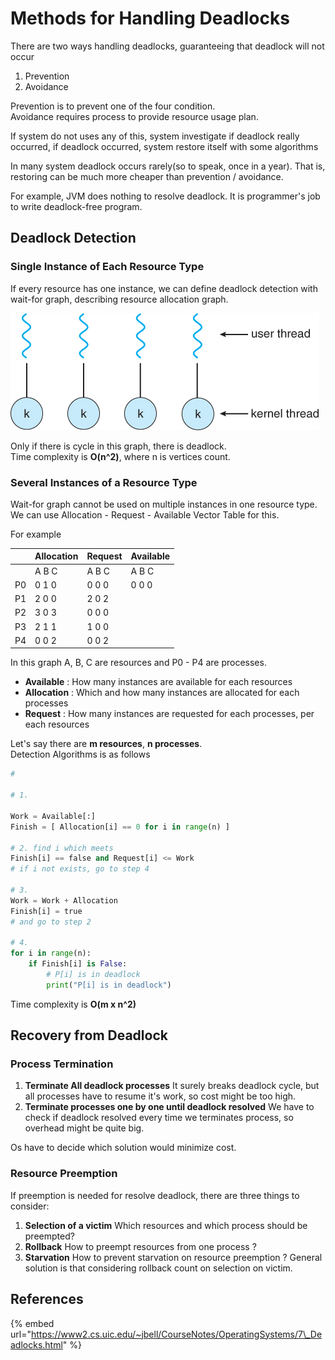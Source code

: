 # Methods for Handling Deadlocks

There are two ways handling deadlocks, guaranteeing that deadlock will not occur

1. Prevention
2. Avoidance

Prevention is to prevent one of the four condition.  
Avoidance requires process to provide resource usage plan.

If system do not uses any of this, system investigate if deadlock really occurred, if deadlock occurred, system restore itself with some algorithms

In many system deadlock occurs rarely\(so to speak, once in a year\). That is, restoring can be much more cheaper than prevention / avoidance.

For example, JVM does nothing to resolve deadlock. It is programmer's job to write deadlock-free program.

## Deadlock Detection

### Single Instance of Each Resource Type

If every resource has one instance, we can define deadlock detection with wait-for graph, describing resource allocation graph.

![\(a\) Resource allocation graph. \(b\) Corresponding wait-for graph](../.gitbook/assets/image%20%2841%29.png)

Only if there is cycle in this graph, there is deadlock.  
Time complexity is **O\(n^2\)**, where n is vertices count.

### Several Instances of a Resource Type

Wait-for graph cannot be used on multiple instances in one resource type.  
We can use Allocation - Request - Available Vector Table for this.

For example

|  | Allocation | Request | Available |
| :--- | :--- | :--- | :--- |
|  | A B C | A B C | A B C |
| P0 | 0 1 0 | 0 0 0  | 0 0 0  |
| P1 | 2 0 0 | 2 0 2 |  |
| P2 | 3 0 3 | 0 0 0 |  |
| P3 | 2 1 1 | 1 0 0 |  |
| P4 | 0 0 2 | 0 0 2 |  |

In this graph A, B, C are resources and P0 - P4 are processes.

* **Available** : How many instances are available for each resources
* **Allocation** : Which and how many instances are allocated for each processes
* **Request** : How many instances are requested for each processes, per each resources

Let's say there are **m resources**, **n processes**.  
Detection Algorithms is as follows

```python
# 

# 1.

Work = Available[:]
Finish = [ Allocation[i] == 0 for i in range(n) ]

# 2. find i which meets
Finish[i] == false and Request[i] <= Work
# if i not exists, go to step 4

# 3.
Work = Work + Allocation
Finish[i] = true
# and go to step 2

# 4.
for i in range(n):
    if Finish[i] is False:
        # P[i] is in deadlock
        print("P[i] is in deadlock")
```

Time complexity is **O\(m x n^2\)**

## **Recovery from Deadlock**

### Process Termination

1. **Terminate All deadlock processes** It surely breaks deadlock cycle, but all processes have to resume it's work, so cost might be too high.
2. **Terminate processes one by one until deadlock resolved** We have to check if deadlock resolved every time we terminates process, so overhead might be quite big.

Os have to decide which solution would minimize cost.

### Resource Preemption

If preemption is needed for resolve deadlock, there are three things to consider:

1. **Selection of a victim** Which resources and which process should be preempted?
2. **Rollback** How to preempt resources from one process ?
3. **Starvation** How to prevent starvation on resource preemption ? General solution is that considering rollback count on selection on victim.

## References

{% embed url="https://www2.cs.uic.edu/~jbell/CourseNotes/OperatingSystems/7\_Deadlocks.html" %}





